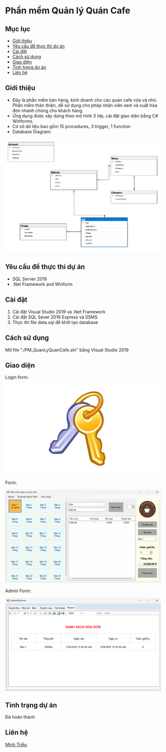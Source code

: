 # Phần mềm Quản lý Quán Cafe

## Mục lục
* [Giới thiệu](#giới-thiệu)
* [Yêu cầu để thực thi dự án](#yêu-cầu-để-thực-thi-dự-án)
* [Cài đặt](#cài-đặt)
* [Cách sử dụng](#cách-sử-dụng)
* [Giao diện](#giao-diện)
* [Tình trạng dự án](#tình-trạng-dự-án)
* [Liên hệ](#liên-hệ)

## Giới thiệu
* Đây là phần mềm bán hàng, kinh doanh cho các quán cafe vừa và nhỏ. Phần mềm thân thiện, dễ sử dụng cho phép nhân viên xem và xuất hóa đơn nhanh chóng cho khách hàng.
* Ứng dụng được xây dựng theo mô hình 3 lớp, cài đặt giao diện bằng C# Winforms.
* Cơ sở dữ liệu bao gồm 15 procedures, 3 trigger, 1 function
* Database Diagram:

![Database Diagram](./image/Diagram.png)

  
## Yêu cầu để thực thi dự án
- SQL Server 2019
- .Net Framework and Winform
  
## Cài đặt
1. Cài đặt Visual Studio 2019 và .Net Framework 
2. Cài đặt SQL Sever 2019 Express và SSMS
3. Thực thi file data.sql để khởi tạo database

## Cách sử dụng
Mở file "./PM_QuanLyQuanCafe.sln" bằng Visual Studio 2019

## Giao diện
Login form:

![Login form](./image/login.png)

Form:

![form](./image/form.png)

Admin Form:

![Admin form](./image/adminform.png)

## Tình trạng dự án
Đã hoàn thành

## Liên hệ
[Minh Triều](https://github.com/mt276)
